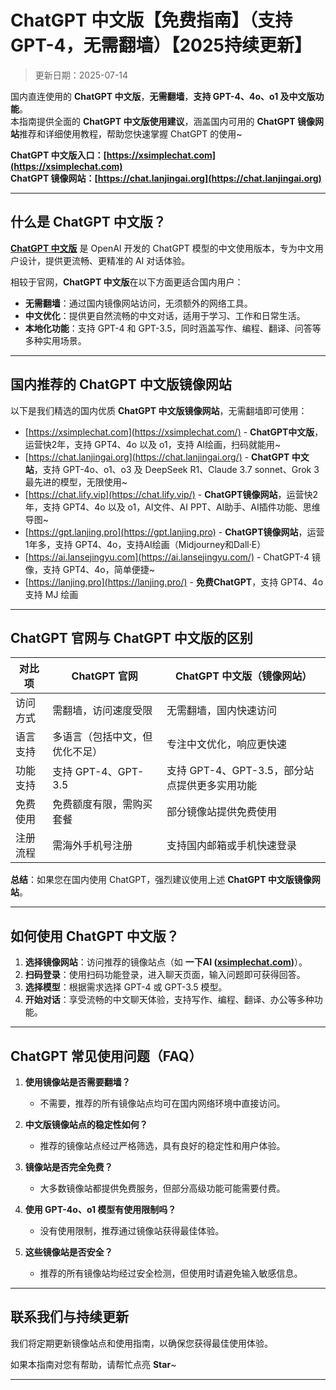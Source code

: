# ChatGPT 中文版【免费指南】（支持 GPT-4，无需翻墙）【2025持续更新】

> 更新日期：2025-07-14          

国内直连使用的 **ChatGPT 中文版**，**无需翻墙**，**支持 GPT-4、4o、o1 及中文版功能**。   
本指南提供全面的 **ChatGPT 中文版使用建议**，涵盖国内可用的 **ChatGPT 镜像网站**推荐和详细使用教程，帮助您快速掌握 ChatGPT 的使用~

**ChatGPT 中文版入口：[https://xsimplechat.com](https://xsimplechat.com)**   
**ChatGPT 镜像网站：[https://chat.lanjingai.org](https://chat.lanjingai.org)**

---

## 什么是 ChatGPT 中文版？

[**ChatGPT 中文版**](https://chat.lanjingai.org) 是 OpenAI 开发的 ChatGPT 模型的中文使用版本，专为中文用户设计，提供更流畅、更精准的 AI 对话体验。

相较于官网，**ChatGPT 中文版**在以下方面更适合国内用户：

- **无需翻墙**：通过国内镜像网站访问，无须额外的网络工具。
- **中文优化**：提供更自然流畅的中文对话，适用于学习、工作和日常生活。
- **本地化功能**：支持 GPT-4 和 GPT-3.5，同时涵盖写作、编程、翻译、问答等多种实用场景。

---

## 国内推荐的 ChatGPT 中文版镜像网站

以下是我们精选的国内优质 **ChatGPT 中文版镜像网站**，无需翻墙即可使用：
- [https://xsimplechat.com](https://xsimplechat.com/) - **ChatGPT中文版**，运营快2年，支持 GPT4、4o 以及 o1，支持 AI绘画，扫码就能用~
- [https://chat.lanjingai.org](https://chat.lanjingai.org/) - **ChatGPT 中文站**，支持 GPT-4o、o1、o3 及 DeepSeek R1、Claude 3.7 sonnet、Grok 3 最先进的模型，无限使用~
- [https://chat.lify.vip](https://chat.lify.vip/) - **ChatGPT镜像网站**，运营快2年，支持 GPT4、4o 以及 o1，AI文件、AI PPT、AI助手、AI插件功能、思维导图~
- [https://gpt.lanjing.pro](https://gpt.lanjing.pro) - **ChatGPT镜像网站**，运营1年多，支持 GPT4、4o，支持AI绘画（Midjourney和Dall·E）
- [https://ai.lansejingyu.com](https://ai.lansejingyu.com/) - ChatGPT-4 镜像，支持 GPT4、4o，简单便捷~
- [https://lanjing.pro](https://lanjing.pro/) - **免费ChatGPT**，支持 GPT4、4o 支持 MJ 绘画

---

## ChatGPT 官网与 ChatGPT 中文版的区别

| 对比项              | ChatGPT 官网                 | ChatGPT 中文版（镜像网站）           |
|---------------------|-----------------------------|------------------------------------|
| 访问方式            | 需翻墙，访问速度受限         | 无需翻墙，国内快速访问              |
| 语言支持            | 多语言（包括中文，但优化不足）| 专注中文优化，响应更快速            |
| 功能支持            | 支持 GPT-4、GPT-3.5          | 支持 GPT-4、GPT-3.5，部分站点提供更多实用功能 |
| 免费使用            | 免费额度有限，需购买套餐     | 部分镜像站提供免费使用              |
| 注册流程            | 需海外手机号注册             | 支持国内邮箱或手机快速登录          |

**总结**：如果您在国内使用 ChatGPT，强烈建议使用上述 **ChatGPT 中文版镜像网站**。

---

## 如何使用 ChatGPT 中文版？

1. **选择镜像网站**：访问推荐的镜像站点（如 **一下AI ([xsimplechat.com](https://xsimplechat.com))**）。
2. **扫码登录**：使用扫码功能登录，进入聊天页面，输入问题即可获得回答。
3. **选择模型**：根据需求选择 GPT-4 或 GPT-3.5 模型。
4. **开始对话**：享受流畅的中文聊天体验，支持写作、编程、翻译、办公等多种功能。

---

## ChatGPT 常见使用问题（FAQ）

1. **使用镜像站是否需要翻墙？**
   - 不需要，推荐的所有镜像站点均可在国内网络环境中直接访问。

2. **中文版镜像站点的稳定性如何？**
   - 推荐的镜像站点经过严格筛选，具有良好的稳定性和用户体验。

3. **镜像站是否完全免费？**
   - 大多数镜像站都提供免费服务，但部分高级功能可能需要付费。

4. **使用 GPT-4o、o1 模型有使用限制吗？**
   - 没有使用限制，推荐通过镜像站获得最佳体验。

5. **这些镜像站是否安全？**
   - 推荐的所有镜像站均经过安全检测，但使用时请避免输入敏感信息。

---

## 联系我们与持续更新

我们将定期更新镜像站点和使用指南，以确保您获得最佳使用体验。

如果本指南对您有帮助，请帮忙点亮 **Star**~

---

